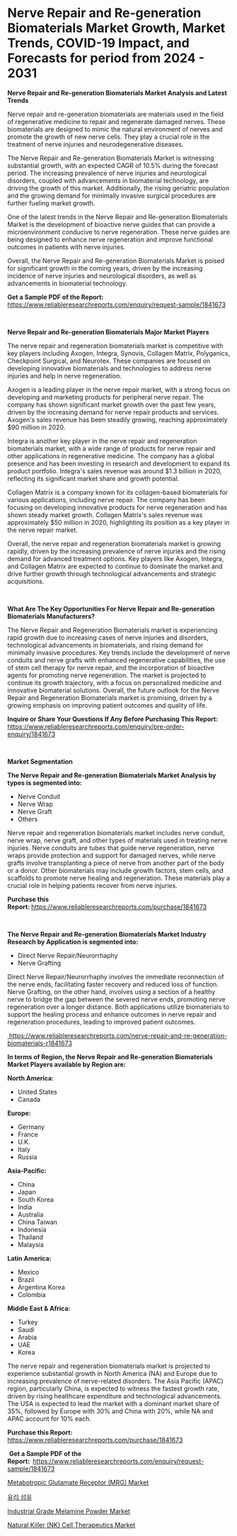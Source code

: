 <p><h1>Nerve Repair and Re-generation Biomaterials Market Growth, Market Trends, COVID-19 Impact, and Forecasts for period from 2024 - 2031</h1></p><p><strong>Nerve Repair and Re-generation Biomaterials Market Analysis and Latest Trends</strong></p>
<p><p>Nerve repair and re-generation biomaterials are materials used in the field of regenerative medicine to repair and regenerate damaged nerves. These biomaterials are designed to mimic the natural environment of nerves and promote the growth of new nerve cells. They play a crucial role in the treatment of nerve injuries and neurodegenerative diseases.</p><p>The Nerve Repair and Re-generation Biomaterials Market is witnessing substantial growth, with an expected CAGR of 10.5% during the forecast period. The increasing prevalence of nerve injuries and neurological disorders, coupled with advancements in biomaterial technology, are driving the growth of this market. Additionally, the rising geriatric population and the growing demand for minimally invasive surgical procedures are further fueling market growth.</p><p>One of the latest trends in the Nerve Repair and Re-generation Biomaterials Market is the development of bioactive nerve guides that can provide a microenvironment conducive to nerve regeneration. These nerve guides are being designed to enhance nerve regeneration and improve functional outcomes in patients with nerve injuries.</p><p>Overall, the Nerve Repair and Re-generation Biomaterials Market is poised for significant growth in the coming years, driven by the increasing incidence of nerve injuries and neurological disorders, as well as advancements in biomaterial technology.</p></p>
<p><strong>Get a Sample PDF of the Report:&nbsp;</strong> <a href="https://www.reliableresearchreports.com/enquiry/request-sample/1841673">https://www.reliableresearchreports.com/enquiry/request-sample/1841673</a></p>
<p>&nbsp;</p>
<p><strong>Nerve Repair and Re-generation Biomaterials Major Market Players</strong></p>
<p><p>The nerve repair and regeneration biomaterials market is competitive with key players including Axogen, Integra, Synovis, Collagen Matrix, Polyganics, Checkpoint Surgical, and Neurotex. These companies are focused on developing innovative biomaterials and technologies to address nerve injuries and help in nerve regeneration.</p><p>Axogen is a leading player in the nerve repair market, with a strong focus on developing and marketing products for peripheral nerve repair. The company has shown significant market growth over the past few years, driven by the increasing demand for nerve repair products and services. Axogen's sales revenue has been steadily growing, reaching approximately $90 million in 2020.</p><p>Integra is another key player in the nerve repair and regeneration biomaterials market, with a wide range of products for nerve repair and other applications in regenerative medicine. The company has a global presence and has been investing in research and development to expand its product portfolio. Integra's sales revenue was around $1.3 billion in 2020, reflecting its significant market share and growth potential.</p><p>Collagen Matrix is a company known for its collagen-based biomaterials for various applications, including nerve repair. The company has been focusing on developing innovative products for nerve regeneration and has shown steady market growth. Collagen Matrix's sales revenue was approximately $50 million in 2020, highlighting its position as a key player in the nerve repair market.</p><p>Overall, the nerve repair and regeneration biomaterials market is growing rapidly, driven by the increasing prevalence of nerve injuries and the rising demand for advanced treatment options. Key players like Axogen, Integra, and Collagen Matrix are expected to continue to dominate the market and drive further growth through technological advancements and strategic acquisitions.</p></p>
<p>&nbsp;</p>
<p><strong>What Are The Key Opportunities For Nerve Repair and Re-generation Biomaterials Manufacturers?</strong></p>
<p><p>The Nerve Repair and Regeneration Biomaterials market is experiencing rapid growth due to increasing cases of nerve injuries and disorders, technological advancements in biomaterials, and rising demand for minimally invasive procedures. Key trends include the development of nerve conduits and nerve grafts with enhanced regenerative capabilities, the use of stem cell therapy for nerve repair, and the incorporation of bioactive agents for promoting nerve regeneration. The market is projected to continue its growth trajectory, with a focus on personalized medicine and innovative biomaterial solutions. Overall, the future outlook for the Nerve Repair and Regeneration Biomaterials market is promising, driven by a growing emphasis on improving patient outcomes and quality of life.</p></p>
<p><strong>Inquire or Share Your Questions If Any Before Purchasing This Report:</strong> <a href="https://www.reliableresearchreports.com/enquiry/pre-order-enquiry/1841673">https://www.reliableresearchreports.com/enquiry/pre-order-enquiry/1841673</a></p>
<p>&nbsp;</p>
<p><strong>Market Segmentation</strong></p>
<p><strong>The Nerve Repair and Re-generation Biomaterials Market Analysis by types is segmented into:</strong></p>
<p><ul><li>Nerve Conduit</li><li>Nerve Wrap</li><li>Nerve Graft</li><li>Others</li></ul></p>
<p><p>Nerve repair and regeneration biomaterials market includes nerve conduit, nerve wrap, nerve graft, and other types of materials used in treating nerve injuries. Nerve conduits are tubes that guide nerve regeneration, nerve wraps provide protection and support for damaged nerves, while nerve grafts involve transplanting a piece of nerve from another part of the body or a donor. Other biomaterials may include growth factors, stem cells, and scaffolds to promote nerve healing and regeneration. These materials play a crucial role in helping patients recover from nerve injuries.</p></p>
<p><strong>Purchase this Report:&nbsp;</strong><a href="https://www.reliableresearchreports.com/purchase/1841673">https://www.reliableresearchreports.com/purchase/1841673</a></p>
<p>&nbsp;</p>
<p><strong>The Nerve Repair and Re-generation Biomaterials Market Industry Research by Application is segmented into:</strong></p>
<p><ul><li>Direct Nerve Repair/Neurorrhaphy</li><li>Nerve Grafting</li></ul></p>
<p><p>Direct Nerve Repair/Neurorrhaphy involves the immediate reconnection of the nerve ends, facilitating faster recovery and reduced loss of function. Nerve Grafting, on the other hand, involves using a section of a healthy nerve to bridge the gap between the severed nerve ends, promoting nerve regeneration over a longer distance. Both applications utilize biomaterials to support the healing process and enhance outcomes in nerve repair and regeneration procedures, leading to improved patient outcomes.</p></p>
<p><a href="https://www.reliableresearchreports.com/nerve-repair-and-re-generation-biomaterials-r1841673">&nbsp;https://www.reliableresearchreports.com/nerve-repair-and-re-generation-biomaterials-r1841673</a></p>
<p><strong>In terms of Region, the Nerve Repair and Re-generation Biomaterials Market Players available by Region are:</strong></p>
<p>
    <p> <strong> North America: </strong>
        <ul>
            <li>United States</li>
            <li>Canada</li>
        </ul>
        </p> 
    <p> <strong> Europe: </strong>
        <ul>
            <li>Germany</li>
            <li>France</li>
            <li>U.K.</li>
            <li>Italy</li>
            <li>Russia</li>
        </ul>
        </p> 
    <p> <strong> Asia-Pacific: </strong>
        <ul>
            <li>China</li>
            <li>Japan</li>
            <li>South Korea</li>
            <li>India</li>
            <li>Australia</li>
            <li>China Taiwan</li>
            <li>Indonesia</li>
            <li>Thailand</li>
            <li>Malaysia</li>
        </ul>
        </p> 
    <p> <strong> Latin America: </strong>
        <ul>
            <li>Mexico</li>
            <li>Brazil</li>
            <li>Argentina Korea</li>
            <li>Colombia</li>
        </ul>
        </p> 
    <p> <strong> Middle East & Africa: </strong>
        <ul>
            <li>Turkey</li>
            <li>Saudi</li>
            <li>Arabia</li>
            <li>UAE</li>
            <li>Korea</li>
        </ul>
    </p>
    </p>
<p><p>The nerve repair and regeneration biomaterials market is projected to experience substantial growth in North America (NA) and Europe due to increasing prevalence of nerve-related disorders. The Asia Pacific (APAC) region, particularly China, is expected to witness the fastest growth rate, driven by rising healthcare expenditure and technological advancements. The USA is expected to lead the market with a dominant market share of 35%, followed by Europe with 30% and China with 20%, while NA and APAC account for 10% each.</p></p>
<p><strong>Purchase this Report: </strong><a href="https://www.reliableresearchreports.com/purchase/1841673">https://www.reliableresearchreports.com/purchase/1841673</a></p>
<p>&nbsp;<strong>Get a Sample PDF of the Report:&nbsp;&nbsp;</strong><a href="https://www.reliableresearchreports.com/enquiry/request-sample/1841673">https://www.reliableresearchreports.com/enquiry/request-sample/1841673</a></p>
<p><strong></strong></p>
<p><p><a href="https://github.com/lubmix/Market-Research-Report-List-2/blob/main/metabotropic-glutamate-receptor-mrg-market.md">Metabotropic Glutamate Receptor (MRG) Market</a></p><p><a href="https://github.com/rick7624/Market-Research-Report-List-1/blob/main/674226157596.md">유리 섬유</a></p><p><a href="https://issuu.com/reportprime-2/docs/industrial-grade-melamine-powder-market-size-2030.">Industrial Grade Melamine Powder Market</a></p><p><a href="https://github.com/Hazelklievgspy6vdcsmu106w/Market-Research-Report-List-2/blob/main/natural-killer-nk-cell-therapeutics-market.md">Natural Killer (NK) Cell Therapeutics Market</a></p></p>